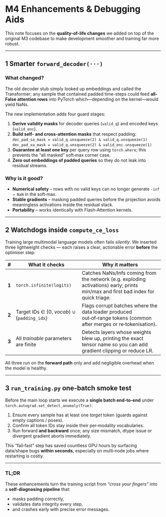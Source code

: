 # M4 Enhancements & Debugging Aids

This note focuses on the **quality-of-life changes** we added on top of the original M3 codebase to make development smoother and training far more robust.

---
## 1  Smarter `forward_decoder(···)`
### What changed?
The old decoder stub simply looked up embeddings and called the Transformer; any sample that contained padded time-steps could feed **all-False attention rows** into PyTorch which—depending on the kernel—would yield NaNs.

The new implementation adds four guard stages:
1. **Derive validity masks** for decoder queries (`valid_q`) and encoded keys (`valid_enc`).
2. **Build self- and cross-attention masks** that respect padding:  
   `dec_pad_sa_mask = valid_q.unsqueeze(2) & valid_q.unsqueeze(1)`  
   `dec_pad_xa_mask = valid_q.unsqueeze(2) & valid_enc.unsqueeze(1)`
3. **Guarantee at least one key** per query row using `torch.where`; this prevents the “all masked” soft‑max corner case.
4. **Zero out embeddings of padded queries** so they do not leak into residual streams.

### Why is it good?
* **Numerical safety** – rows with no valid keys can no longer generate `-inf → NaN` in the soft‑max.
* **Stable gradients** – masking padded queries before the projection avoids meaningless activations inside the residual stack.
* **Portability** – works identically with Flash‑Attention kernels.

---
## 2  Watchdogs inside `compute_ce_loss`
Training large multimodal language models often fails *silently*. We inserted three lightweight checks — each raises a clear, actionable error **before** the optimiser step:

| # | What it checks | Why it matters |
| :-: | --- | --- |
| **1** | `torch.isfinite(logits)` | Catches NaNs/Infs coming from the network (e.g. exploding activations) early; prints min/max and first bad index for quick triage. |
| **2** | Target IDs ∈ \[0, *vocab*) ∪ {`padding_idx`} | Flags corrupt batches where the data loader produced out‑of‑range tokens (common after merges or re‑tokenisation). |
| **3** | All *trainable* parameters are finite | Detects layers whose weights blew up, printing the exact tensor name so you can add gradient clipping or reduce LR. |

All three run on the **forward path** only and add negligible overhead when the model is healthy.

---
## 3  `run_training.py` one‑batch smoke test
Before the main loop starts we execute a **single batch end‑to‑end** under `torch.autograd.set_detect_anomaly(True)`:

1. Ensure every sample has at least one *target* token (guards against empty captions / poses).
2. Confirm all token IDs stay inside their per‑modality vocabularies.
3. Run forward **and backward** once; any size mismatch, dtype issue or divergent gradient aborts immediately.

This “fail‑fast” step has saved countless GPU hours by surfacing data/shape bugs **within seconds**, especially on multi‑node jobs where restarting is costly.

---
### TL;DR
These enhancements turn the training script from *“cross your fingers”* into a **self‑diagnosing pipeline** that:
* masks padding correctly,
* validates data integrity every step,
* and crashes early with precise error messages.
